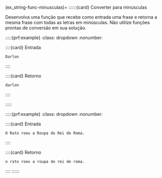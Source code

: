 (ex_string-func-minusculas)=
::::::{card} Converter para minúsculas

Desenvolva uma função que recebe como entrada uma frase e retorna a mesma frase com todas as letras em minúsculas. Não utilize funções prontas de conversão em sua solução.


:::::{prf:example}
:class: dropdown
:nonumber:

::::{card} Entrada

```
Darlon
```
::::

::::{card} Retorno


```
darlon
```
::::

:::::

:::::{prf:example}
:class: dropdown
:nonumber:

::::{card} Entrada

```
O Rato roeu a Roupa do Rei de Roma.
```

::::

::::{card} Retorno

```
o rato roeu a roupa do rei de roma.
```

::::
::::::